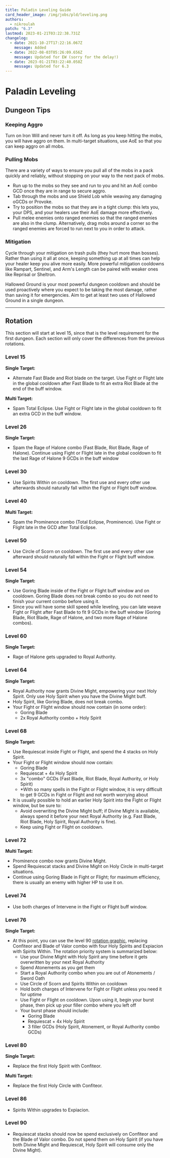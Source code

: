 ```yaml
---
title: Paladin Leveling Guide
card_header_image: /img/jobs/pld/leveling.png
authors:
  - nikroulah
patch: "6.3"
lastmod: 2023-01-21T03:22:38.731Z
changelog:
  - date: 2021-10-27T17:22:16.067Z
    message: Added
  - date: 2022-08-03T05:26:09.656Z
    message: Updated for EW (sorry for the delay!)
  - date: 2023-01-21T03:22:40.058Z
    message: Updated for 6.3
---
```

# Paladin Leveling

## Dungeon Tips

### Keeping Aggro

Turn on Iron Will and never turn it off. As long as you keep hitting the mobs, you will have aggro on them. In multi-target situations, use AoE so that you can keep aggro on all mobs.

### Pulling Mobs

There are a variety of ways to ensure you pull all of the mobs in a pack quickly and reliably, without stopping on your way to the next pack of mobs.  

* Run up to the mobs so they see and run to you and hit an AoE combo GCD once they are in range to secure aggro.
* Tab through the mobs and use Shield Lob while weaving any damaging oGCDs or Provoke.
* Try to position the mobs so that they are in a tight clump: this lets you, your DPS, and your healers use their AoE damage more effectively. 
* Pull melee enemies onto ranged enemies so that the ranged enemies are also in the clump. Alternatively, drag mobs around a corner so the ranged enemies are forced to run next to you in order to attack.

### Mitigation

Cycle through your mitigation on trash pulls (they hurt more than bosses). Rather than using it all at once, keeping something up at all times can help your healer keep you alive more easily. More powerful mitigation cooldowns like Rampart, Sentinel, and Arm's Length can be paired with weaker ones like Reprisal or Sheltron.

Hallowed Ground is your most powerful dungeon cooldown and should be used proactively where you expect to be taking the most damage, rather than saving it for emergencies. Aim to get at least two uses of Hallowed Ground in a single dungeon.

- - -

## Rotation

This section will start at level 15, since that is the level requirement for the first dungeon. Each section will only cover the differences from the previous rotations.

### Level 15

**Single Target:**

* Alternate Fast Blade and Riot blade on the target. Use Fight or Flight late in the global cooldown after Fast Blade to fit an extra Riot Blade at the end of the buff window.

**Multi Target:**

* Spam Total Eclipse. Use Fight or Flight late in the global cooldown to fit an extra GCD in the buff window.

### Level 26

**Single Target:**

* Spam the Rage of Halone combo (Fast Blade, Riot Blade, Rage of Halone). Continue using Fight or Flight late in the global cooldown to fit the last Rage of Halone 9 GCDs in the buff window

### Level 30

* Use Spirits Within on cooldown. The first use and every other use afterwards should naturally fall within the Fight or Flight buff window.

### Level 40

**Multi Target:**

* Spam the Prominence combo (Total Eclipse, Prominence). Use Fight or Flight late in the GCD after Total Eclipse.

### Level 50

* Use Circle of Scorn on cooldown. The first use and every other use afterward should naturally fall within the Fight or Flight buff window.

### Level 54

**Single Target:**

* Use Goring Blade inside of the Fight or Flight buff window and on cooldown. Goring Blade does not break combo so you do not need to finish your current combo before using it.
* Since you will have some skill speed while leveling, you can late weave Fight or Flight after Fast Blade to fit 9 GCDs in the buff window (Goring Blade, Riot Blade, Rage of Halone, and two more Rage of Halone combos).

### Level 60

**Single Target:**

* Rage of Halone gets upgraded to Royal Authority.

### Level 64

**Single Target:**

* Royal Authority now grants Divine Might, empowering your next Holy Spirit. Only use Holy Spirit when you have the Divine Might buff.
* Holy Spirit, like Goring Blade, does not break combo.
* Your Fight or Flight window should now contain (in some order):
  * Goring Blade
  * 2x Royal Authority combo + Holy Spirit

### Level 68

**Single Target:**

* Use Requiescat inside Fight or Flight, and spend the 4 stacks on Holy Spirit.
* Your Fight or Flight window should now contain:
  * Goring Blade
  * Requiescat + 4x Holy Spirit
  * 3x "combo" GCDs (Fast Blade, Riot Blade, Royal Authority, or Holy Spirit)
  * \*With so many spells in the Fight or Flight window, it is very difficult to get 9 GCDs in Fight or Flight and not worth worrying about
* It is usually possible to hold an earlier Holy Spirit into the Fight or Flight window, but be sure to:
  * Avoid overwriting the Divine Might buff; if Divine Might is available, always spend it before your next Royal Authority (e.g. Fast Blade, Riot Blade, Holy Spirit, Royal Authority is fine).
  * Keep using Fight or Flight on cooldown.

### Level 72

**Multi Target:**

* Prominence combo now grants Divine Might.
* Spend Requiescat stacks and Divine Might on Holy Circle in multi-target situations.
* Continue using Goring Blade in Fight or Flight; for maximum efficiency, there is usually an enemy with higher HP to use it on.

### Level 74

* Use both charges of Intervene in the Fight or Flight buff window.

### Level 76

**Single Target:**

* At this point, you can use the level 90 [rotation graphic](/jobs/tanks/paladin/openers), replacing Confiteor and Blade of Valor combo with four Holy Spirits and Expiacion with Spirits Within. The rotation priority system is summarized below:
  * Use your Divine Might with Holy Spirit any time before it gets overwritten by your next Royal Authority
  * Spend Atonements as you get them
  * Start a Royal Authority combo when you are out of Atonements / Sword Oath
  * Use Circle of Scorn and Spirits Within on cooldown
  * Hold both charges of Intervene for Fight or Flight unless you need it for uptime
  * Use Fight or Flight on cooldown. Upon using it, begin your burst phase, then pick up your filler combo where you left off
  * Your burst phase should include:
    * Goring Blade
    * Requiescat + 4x Holy Spirit
    * 3 filler GCDs (Holy Spirit, Atonement, or Royal Authority combo GCDs)

### Level 80

**Single Target:**

* Replace the first Holy Spirit with Confiteor.

**Multi Target:**

* Replace the first Holy Circle with Confiteor.

### Level 86

* Spirits Within upgrades to Expiacion.

### Level 90

* Requiescat stacks should now be spend exclusively on Confiteor and the Blade of Valor combo. Do not spend them on Holy Spirit (if you have both Divine Might and Requiescat, Holy Spirit will consume only the Divine Might).